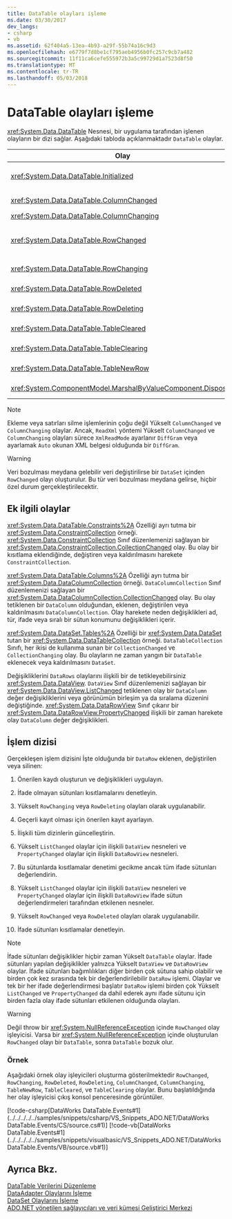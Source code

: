 ```yaml
---
title: DataTable olayları işleme
ms.date: 03/30/2017
dev_langs:
- csharp
- vb
ms.assetid: 62f404a5-13ea-4b93-a29f-55b74a16c9d3
ms.openlocfilehash: e6779f7d8be1cf795aeb4956b0fc257c9cb7a482
ms.sourcegitcommit: 11f11ca6cefe555972b3a5c99729d1a7523d8f50
ms.translationtype: MT
ms.contentlocale: tr-TR
ms.lasthandoff: 05/03/2018
---
```

# <a name="handling-datatable-events"></a>DataTable olayları işleme
<xref:System.Data.DataTable> Nesnesi, bir uygulama tarafından işlenen olayların bir dizi sağlar. Aşağıdaki tabloda açıklanmaktadır `DataTable` olaylar.  
  
|Olay|Açıklama|  
|-----------|-----------------|  
|<xref:System.Data.DataTable.Initialized>|Sonra oluşan <xref:System.Data.DataTable.EndInit%2A> yöntemi bir `DataTable` olarak adlandırılır. Bu olay, öncelikle tasarım zamanı senaryoları desteklemek için tasarlanmıştır.|  
|<xref:System.Data.DataTable.ColumnChanged>|Bir değer olarak başarıyla değiştirildikten sonra gerçekleşir bir <xref:System.Data.DataColumn>.|  
|<xref:System.Data.DataTable.ColumnChanging>|Oluşur. bir değer için gönderilen bir `DataColumn`.|  
|<xref:System.Data.DataTable.RowChanged>|Sonra oluşan bir `DataColumn` değeri veya <xref:System.Data.DataRow.RowState%2A> , bir <xref:System.Data.DataRow> içinde `DataTable` başarıyla değiştirildi.|  
|<xref:System.Data.DataTable.RowChanging>|Bir değişiklik için gönderilen oluşur bir `DataColumn` değeri veya `RowState` , bir `DataRow` içinde `DataTable`.|  
|<xref:System.Data.DataTable.RowDeleted>|Sonra oluşan bir `DataRow` içinde `DataTable` olarak işaretlenmiş `Deleted`.|  
|<xref:System.Data.DataTable.RowDeleting>|Önce oluşur bir `DataRow` içinde `DataTable` olarak işaretlenmiş `Deleted`.|  
|<xref:System.Data.DataTable.TableCleared>|Çağrı sonra oluşan <xref:System.Data.DataTable.Clear%2A> yöntemi `DataTable` başarıyla çözüldü her `DataRow`.|  
|<xref:System.Data.DataTable.TableClearing>|Sonra oluşan `Clear` yöntemi önce çağrılır `Clear` işlemi başlar.|  
|<xref:System.Data.DataTable.TableNewRow>|Yeni bir sonra gerçekleşir `DataRow` yapılan bir çağrı tarafından oluşturulan `NewRow` yöntemi `DataTable`.|  
|<xref:System.ComponentModel.MarshalByValueComponent.Disposed>|Oluşur zaman `DataTable` olan `Disposed`. Devralınan <xref:System.ComponentModel.MarshalByValueComponent>.|  
  
> [!NOTE]
>  Ekleme veya satırları silme işlemlerinin çoğu değil Yükselt `ColumnChanged` ve `ColumnChanging` olaylar. Ancak, `ReadXml` yöntemi Yükselt `ColumnChanged` ve `ColumnChanging` olayları sürece `XmlReadMode` ayarlanır `DiffGram` veya ayarlamak `Auto` okunan XML belgesi olduğunda bir `DiffGram`.  
  
> [!WARNING]
>  Veri bozulması meydana gelebilir veri değiştirilirse bir `DataSet` içinden `RowChanged` olayı oluşturulur. Bu tür veri bozulması meydana gelirse, hiçbir özel durum gerçekleştirilecektir.  
  
## <a name="additional-related-events"></a>Ek ilgili olaylar  
 <xref:System.Data.DataTable.Constraints%2A> Özelliği ayrı tutma bir <xref:System.Data.ConstraintCollection> örneği. <xref:System.Data.ConstraintCollection> Sınıf düzenlemenizi sağlayan bir <xref:System.Data.ConstraintCollection.CollectionChanged> olay. Bu olay bir kısıtlama eklendiğinde, değiştiren veya kaldırılmasını harekete `ConstraintCollection`.  
  
 <xref:System.Data.DataTable.Columns%2A> Özelliği ayrı tutma bir <xref:System.Data.DataColumnCollection> örneği. `DataColumnCollection` Sınıf düzenlemenizi sağlayan bir <xref:System.Data.DataColumnCollection.CollectionChanged> olay. Bu olay tetiklenen bir `DataColumn` olduğundan, eklenen, değiştirilen veya kaldırılmasını `DataColumnCollection`. Olay harekete neden değişiklikleri ad, tür, ifade veya sıralı bir sütun konumunu değişiklikleri içerir.  
  
 <xref:System.Data.DataSet.Tables%2A> Özelliği bir <xref:System.Data.DataSet> tutan bir <xref:System.Data.DataTableCollection> örneği. `DataTableCollection` Sınıfı, her ikisi de kullanıma sunan bir `CollectionChanged` ve `CollectionChanging` olay. Bu olayların ne zaman yangın bir `DataTable` eklenecek veya kaldırılmasını `DataSet`.  
  
 Değişikliklerini `DataRows` olaylarını ilişkili bir de tetikleyebilirsiniz <xref:System.Data.DataView>. `DataView` Sınıf düzenlemenizi sağlayan bir <xref:System.Data.DataView.ListChanged> tetiklenen olay bir `DataColumn` değer değişikliklerini veya görünümün birleşim ya da sıralama düzenini değiştiğinde. <xref:System.Data.DataRowView> Sınıf çıkarır bir <xref:System.Data.DataRowView.PropertyChanged> ilişkili bir zaman harekete olay `DataColumn` değer değişiklikleri.  
  
## <a name="sequence-of-operations"></a>İşlem dizisi  
 Gerçekleşen işlem dizisini İşte olduğunda bir `DataRow` eklenen, değiştirilen veya silinen:  
  
1.  Önerilen kaydı oluşturun ve değişiklikleri uygulayın.  
  
2.  İfade olmayan sütunları kısıtlamalarını denetleyin.  
  
3.  Yükselt `RowChanging` veya `RowDeleting` olayları olarak uygulanabilir.  
  
4.  Geçerli kayıt olması için önerilen kayıt ayarlayın.  
  
5.  İlişkili tüm dizinlerin güncelleştirin.  
  
6.  Yükselt `ListChanged` olaylar için ilişkili `DataView` nesneleri ve `PropertyChanged` olaylar için ilişkili `DataRowView` nesneleri.  
  
7.  Bu sütunlarda kısıtlamalar denetimi gecikme ancak tüm ifade sütunları değerlendirin.  
  
8.  Yükselt `ListChanged` olaylar için ilişkili `DataView` nesneleri ve `PropertyChanged` olaylar için ilişkili `DataRowView` ifade sütun değerlendirmeleri tarafından etkilenen nesneler.  
  
9. Yükselt `RowChanged` veya `RowDeleted` olayları olarak uygulanabilir.  
  
10. İfade sütunları kısıtlamalar denetleyin.  
  
> [!NOTE]
>  İfade sütunları değişiklikler hiçbir zaman Yükselt `DataTable` olaylar. İfade sütunları yapılan değişiklikler yalnızca Yükselt `DataView` ve `DataRowView` olaylar. İfade sütunları bağımlılıkları diğer birden çok sütuna sahip olabilir ve birden çok kez sırasında tek bir değerlendirilebilir `DataRow` işlemi. Olaylar ve tek bir her ifade değerlendirmesi başlatır `DataRow` işlemi birden çok Yükselt `ListChanged` ve `PropertyChanged` da dahil ederek aynı ifade sütunu için birden fazla olay ifade sütunları etkilenen olduğunda olayları.  
  
> [!WARNING]
>  Değil throw bir <xref:System.NullReferenceException> içinde `RowChanged` olay işleyicisi. Varsa bir <xref:System.NullReferenceException> içinde oluşturulan `RowChanged` olayı bir `DataTable`, sonra `DataTable` bozuk olur.  
  
### <a name="example"></a>Örnek  
 Aşağıdaki örnek olay işleyicileri oluşturma gösterilmektedir `RowChanged`, `RowChanging`, `RowDeleted`, `RowDeleting`, `ColumnChanged`, `ColumnChanging`, `TableNewRow`, `TableCleared`, ve `TableClearing` olaylar. Bunu başlatıldığında her olay işleyicisi çıkış konsol penceresinde görüntüler.  
  
 [!code-csharp[DataWorks DataTable.Events#1](../../../../../samples/snippets/csharp/VS_Snippets_ADO.NET/DataWorks DataTable.Events/CS/source.cs#1)]
 [!code-vb[DataWorks DataTable.Events#1](../../../../../samples/snippets/visualbasic/VS_Snippets_ADO.NET/DataWorks DataTable.Events/VB/source.vb#1)]  
  
## <a name="see-also"></a>Ayrıca Bkz.  
 [DataTable Verilerini Düzenleme](../../../../../docs/framework/data/adonet/dataset-datatable-dataview/manipulating-data-in-a-datatable.md)  
 [DataAdapter Olaylarını İşleme](../../../../../docs/framework/data/adonet/handling-dataadapter-events.md)  
 [DataSet Olaylarını İşleme](../../../../../docs/framework/data/adonet/dataset-datatable-dataview/handling-dataset-events.md)  
 [ADO.NET yönetilen sağlayıcıları ve veri kümesi Geliştirici Merkezi](http://go.microsoft.com/fwlink/?LinkId=217917)
